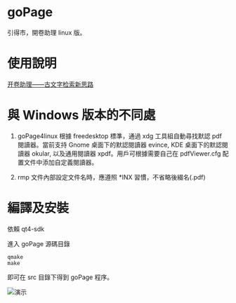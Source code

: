 # goPage

引得市，開卷助理 linux 版。

# 使用說明

[开卷助理——古文字检索新思路](https://zhuanlan.zhihu.com/p/30943761)

# 與 Windows 版本的不同處

1. goPage4linux 根據 freedesktop 標準，通過 xdg 工具組自動尋找默認 pdf 閱讀器。當前支持 Gnome 桌面下的默認閱讀器 evince, KDE 桌面下的默認閱讀器 okular, 以及通用閱讀器 xpdf。用戶可根據需要自己在 pdfViewer.cfg 配置文件中添加自定義閱讀器。

2. rmp 文件內部設定文件名時，應遵照 \*INX 習慣，不省略後綴名(.pdf)

# 編譯及安裝

依賴 qt4-sdk 

進入 goPage 源碼目錄

    qmake
    make

即可在 src 目錄下得到 goPage 程序。

![演示](https://bytebucket.org/zandoye/static/raw/ff7891d5ce569b25042dc397e6fe9e80efe953dd/goPage/goPage.gif)